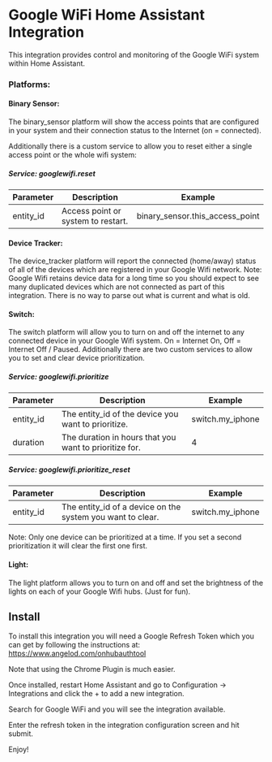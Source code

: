 # Google WiFi Home Assistant Integration

This integration provides control and monitoring of the Google WiFi system within Home Assistant.

### Platforms:

#### Binary Sensor:

The binary_sensor platform will show the access points that are configured in your system and their connection status to the Internet (on = connected). 

Additionally there is a custom service to allow you to reset either a single access point or the whole wifi system:

##### Service: googlewifi.reset

|Parameter|Description|Example|
|-|-|-|
|entity_id|Access point or system to restart.|binary_sensor.this_access_point|

#### Device Tracker:

The device_tracker platform will report the connected (home/away) status of all of the devices which are registered in your Google Wifi network. Note: Google Wifi retains device data for a long time so you should expect to see many duplicated devices which are not connected as part of this integration. There is no way to parse out what is current and what is old.

#### Switch:

The switch platform will allow you to turn on and off the internet to any connected device in your Google Wifi system. On = Internet On, Off = Internet Off / Paused. Additionally there are two custom services to allow you to set and clear device prioritization.

##### Service: googlewifi.prioritize

|Parameter|Description|Example|
|-|-|-|
|entity_id|The entity_id of the device you want to prioritize.|switch.my_iphone|
|duration|The duration in hours that you want to prioritize for.|4|

##### Service: googlewifi.prioritize_reset

|Parameter|Description|Example|
|-|-|-|
|entity_id|The entity_id of a device on the system you want to clear.|switch.my_iphone|

Note: Only one device can be prioritized at a time. If you set a second prioritization it will clear the first one first.

#### Light:

The light platform allows you to turn on and off and set the brightness of the lights on each of your Google Wifi hubs. (Just for fun).

## Install

To install this integration you will need a Google Refresh Token which you can get by following the instructions at: https://www.angelod.com/onhubauthtool

Note that using the Chrome Plugin is much easier.

Once installed, restart Home Assistant and go to Configuration -> Integrations and click the + to add a new integration.

Search for Google WiFi and you will see the integration available.

Enter the refresh token in the integration configuration screen and hit submit.

Enjoy!